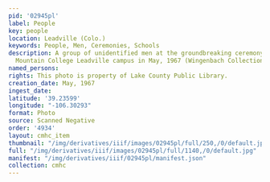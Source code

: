 ```yaml
---
pid: '02945pl'
label: People
key: people
location: Leadville (Colo.)
keywords: People, Men, Ceremonies, Schools
description: A group of unidentified men at the groundbreaking ceremony for the Colorado
  Mountain College Leadville campus in May, 1967 (Wingenbach Collection)
named_persons: 
rights: This photo is property of Lake County Public Library.
creation_date: May, 1967
ingest_date: 
latitude: '39.23599'
longitude: "-106.30293"
format: Photo
source: Scanned Negative
order: '4934'
layout: cmhc_item
thumbnail: "/img/derivatives/iiif/images/02945pl/full/250,/0/default.jpg"
full: "/img/derivatives/iiif/images/02945pl/full/1140,/0/default.jpg"
manifest: "/img/derivatives/iiif/02945pl/manifest.json"
collection: cmhc
---
```

